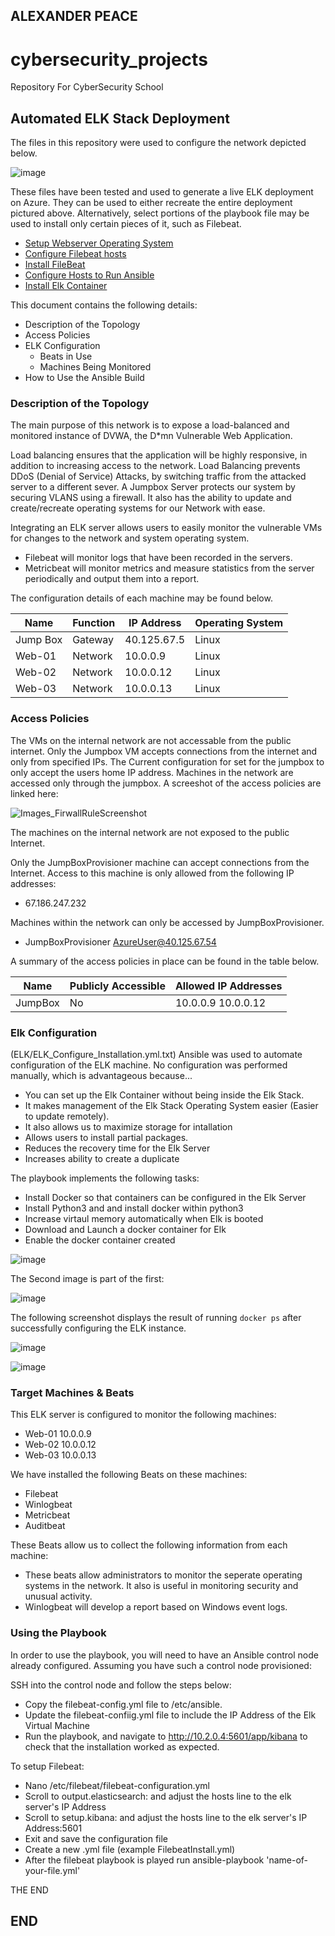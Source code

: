 ## ALEXANDER PEACE

# cybersecurity_projects
Repository For CyberSecurity School
## Automated ELK Stack Deployment

The files in this repository were used to configure the network depicted below.

![image](https://user-images.githubusercontent.com/50026505/94481447-f14bdb00-0194-11eb-9e22-791b47448d3d.png)



These files have been tested and used to generate a live ELK deployment on Azure. They can be used to either recreate the entire deployment pictured above. Alternatively, select portions of the playbook file may be used to install only certain pieces of it, such as Filebeat.
- [Setup Webserver Operating System](Ansible/Pentesting.yml.txt)
- [Configure Filebeat hosts](Filebeat/Filebeat_Configure_Installation.yml.txt)
- [Install FileBeat](Filebeat/Setup_Filebeat.yml.txt)
- [Configure Hosts to Run Ansible](Ansible/HOSTS_File.yml.txt)
- [Install Elk Container](Elk/ELK_Configure_Installation.yml.txt)
  

This document contains the following details:
- Description of the Topology
- Access Policies
- ELK Configuration
  - Beats in Use
  - Machines Being Monitored
- How to Use the Ansible Build


### Description of the Topology

The main purpose of this network is to expose a load-balanced and monitored instance of DVWA, the D*mn Vulnerable Web Application.

Load balancing ensures that the application will be highly responsive, in addition to increasing access to the network.
Load Balancing prevents DDoS (Denial of Service) Attacks, by switching traffic from the attacked server to a different sever. 
A Jumpbox Server protects our system by securing VLANS using a firewall. It also has the ability to update and create/recreate operating systems for our Network with ease. 

Integrating an ELK server allows users to easily monitor the vulnerable VMs for changes to the network and system operating system.
- Filebeat will monitor logs that have been recorded in the servers.
- Metricbeat will monitor metrics and measure statistics from the server periodically and output them into a report. 

The configuration details of each machine may be found below.


| Name     | Function | IP Address | Operating System |
|----------|----------|------------|------------------|
| Jump Box | Gateway  |40.125.67.5 | Linux            |
| Web-01   | Network  | 10.0.0.9   | Linux            |
| Web-02   | Network  | 10.0.0.12  | Linux            |
| Web-03   | Network  | 10.0.0.13  | Linux            |

### Access Policies

The VMs on the internal network are not accessable from the public internet.
Only the Jumpbox VM accepts connections from the internet and only from specified IPs.
The Current configuration for set for the jumpbox to only accept the users home IP address.
Machines in the network are accessed only through the jumpbox.
A screeshot of the access policies are linked here:

![Images_FirwallRuleScreenshot](https://user-images.githubusercontent.com/50026505/94484794-3a525e00-019a-11eb-9c45-04aa91de2cef.JPG)

The machines on the internal network are not exposed to the public Internet. 

Only the JumpBoxProvisioner machine can accept connections from the Internet. Access to this machine is only allowed from the following IP addresses:
- 67.186.247.232

Machines within the network can only be accessed by JumpBoxProvisioner.
- JumpBoxProvisioner AzureUser@40.125.67.54

A summary of the access policies in place can be found in the table below.

| Name     | Publicly Accessible | Allowed IP Addresses |
|----------|---------------------|----------------------|
| JumpBox  | No                  | 10.0.0.9 10.0.0.12   |
                                                     
                                                     

### Elk Configuration
(ELK/ELK_Configure_Installation.yml.txt)
Ansible was used to automate configuration of the ELK machine. No configuration was performed manually, which is advantageous because...
- You can set up the Elk Container without being inside the Elk Stack. 
- It makes management of the Elk Stack Operating System easier (Easier to update remotely). 
- It also allows us to maximize storage for intallation
- Allows users to install partial packages.
- Reduces the recovery time for the Elk Server 
- Increases ability to create a duplicate

The playbook implements the following tasks:
- Install Docker so that containers can be configured in the Elk Server
- Install Python3 and and install docker within python3
- Increase virtaul memory automatically when Elk is booted
- Download and Launch a docker container for Elk
- Enable the docker container created

![image](https://user-images.githubusercontent.com/50026505/94483863-c6638600-0198-11eb-9b27-5df24d7551d5.png)

The Second image is part of the first:

![image](https://user-images.githubusercontent.com/50026505/94483883-cfecee00-0198-11eb-8a75-8960d23302eb.png)


The following screenshot displays the result of running `docker ps` after successfully configuring the ELK instance.

![image](https://user-images.githubusercontent.com/50026505/94483939-e430eb00-0198-11eb-8da9-a58c1b0ac667.png)

![image](https://user-images.githubusercontent.com/50026505/94483953-e98e3580-0198-11eb-9138-f4fdf725447e.png)

### Target Machines & Beats

This ELK server is configured to monitor the following machines:
- Web-01 10.0.0.9
- Web-02 10.0.0.12
- Web-03 10.0.0.13

We have installed the following Beats on these machines:
- Filebeat 
- Winlogbeat
- Metricbeat
- Auditbeat

These Beats allow us to collect the following information from each machine:
- These beats allow administrators to monitor the seperate operating systems in the network. It also is useful in monitoring security and unusual activity. 
- Winlogbeat will develop a report based on Windows event logs.

### Using the Playbook
In order to use the playbook, you will need to have an Ansible control node already configured. Assuming you have such a control node provisioned: 

SSH into the control node and follow the steps below:
- Copy the filebeat-config.yml file to /etc/ansible.
- Update the filebeat-confiig.yml file to include the IP Address of the Elk Virtual Machine
- Run the playbook, and navigate to http://10.2.0.4:5601/app/kibana to check that the installation worked as expected.

To setup Filebeat:
- Nano /etc/filebeat/filebeat-configuration.yml
- Scroll to output.elasticsearch: and adjust the hosts line to the elk server's IP Address
- Scroll to setup.kibana: and adjust the hosts line to the elk server's IP Address:5601
- Exit and save the configuration file
- Create a new .yml file (example FilebeatInstall.yml)
- After the filebeat playbook is played run ansible-playbook 'name-of-your-file.yml'


THE END

## END ##
